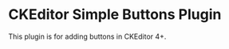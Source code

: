 CKEditor Simple Buttons Plugin
=====================

This plugin is for adding buttons in CKEditor 4+.